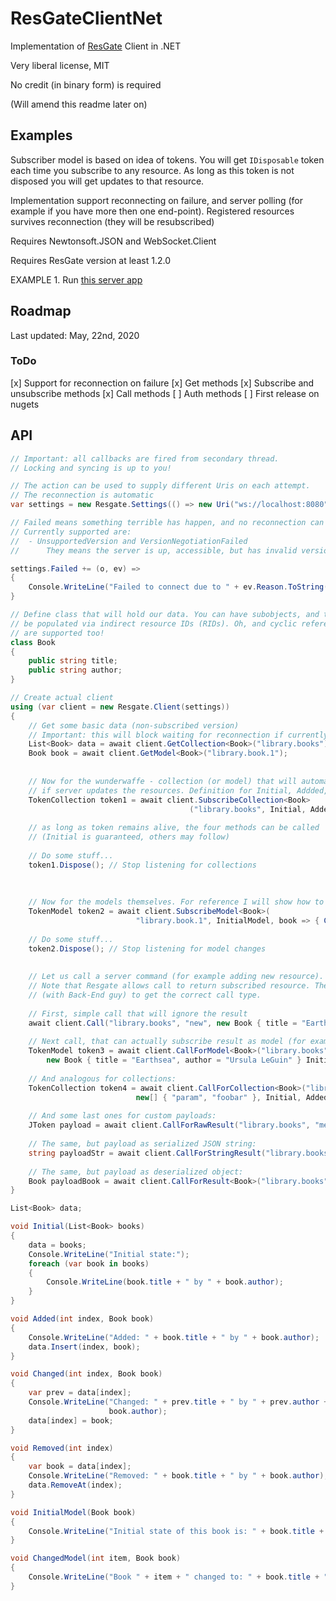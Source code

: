 # ResGateClientNet

Implementation of [ResGate](https://resgate.io) Client in .NET

Very liberal license, MIT

No credit (in binary form) is required

(Will amend this readme later on)

## Examples

Subscriber model is based on idea of tokens. You will get `IDisposable` token
each time you subscribe to any resource. As long as this token is not disposed
you will get updates to that resource.

Implementation support reconnecting on failure, and server polling (for example if you have more
then one end-point). Registered resources survives reconnection (they will be resubscribed)

Requires Newtonsoft.JSON and WebSocket.Client

Requires ResGate version at least 1.2.0

EXAMPLE 1.
Run [this server app](https://github.com/resgateio/resgate/tree/master/examples/book-collection)

## Roadmap

Last updated: May, 22nd, 2020

### ToDo

[x] Support for reconnection on failure
[x] Get methods
[x] Subscribe and unsubscribe methods
[x] Call methods
[ ] Auth methods
[ ] First release on nugets

## API

```csharp
// Important: all callbacks are fired from secondary thread.
// Locking and syncing is up to you!

// The action can be used to supply different Uris on each attempt.
// The reconnection is automatic
var settings = new Resgate.Settings(() => new Uri("ws://localhost:8080"));

// Failed means something terrible has happen, and no reconnection can fix that.
// Currently supported are:
//  - UnsupportedVersion and VersionNegotiationFailed
//      They means the server is up, accessible, but has invalid version.

settings.Failed += (o, ev) =>
{
	Console.WriteLine("Failed to connect due to " + ev.Reason.ToString());
}

// Define class that will hold our data. You can have subobjects, and they will
// be populated via indirect resource IDs (RIDs). Oh, and cyclic references
// are supported too!
class Book
{
	public string title;
	public string author;
}

// Create actual client
using (var client = new Resgate.Client(settings))
{
	// Get some basic data (non-subscribed version)
	// Important: this will block waiting for reconnection if currently disconnected
    List<Book> data = await client.GetCollection<Book>("library.books");
	Book book = await client.GetModel<Book>("library.book.1");
	
	
	// Now for the wunderwaffe - collection (or model) that will automatically update
	// if server updates the resources. Definition for Initial, Addded, Changed, Removed below
	TokenCollection token1 = await client.SubscribeCollection<Book>
										("library.books", Initial, Added, Changed, Removed)
	
	// as long as token remains alive, the four methods can be called
	// (Initial is guaranteed, others may follow)
	
	// Do some stuff...
	token1.Dispose(); // Stop listening for collections
	
	
	
	// Now for the models themselves. For reference I will show how to pass custom args:
	TokenModel token2 = await client.SubscribeModel<Book>(
							"library.book.1", InitialModel, book => { ChangedModel(1, book); });
	
	// Do some stuff...
	token2.Dispose(); // Stop listening for model changes
	
	
	// Let us call a server command (for example adding new resource).
	// Note that Resgate allows call to return subscribed resource. Therefore strong care must be taken
	// (with Back-End guy) to get the correct call type.
	
	// First, simple call that will ignore the result
	await client.Call("library.books", "new", new Book { title = "Earthsea", author = "Ursula LeGuin" });
	
	// Next call, that can actually subscribe result as model (for example you expect it will return created object)
	TokenModel token3 = await client.CallForModel<Book>("library.books", "add",
		new Book { title = "Earthsea", author = "Ursula LeGuin" } InitialModel, book => { ChangedModel(1, book); });
		
	// And analogous for collections:
	TokenCollection token4 = await client.CallForCollection<Book>("library.books", "get_some",
							new[] { "param", "foobar" }, Initial, Added, Changed, Removed);
							
	// And some last ones for custom payloads:
	JToken payload = await client.CallForRawResult("library.books", "method", new[] { "Sample" } );
	
	// The same, but payload as serialized JSON string:
	string payloadStr = await client.CallForStringResult("library.books", "method", new[] { "Sample" } );
	
	// The same, but payload as deserialized object:
	Book payloadBook = await client.CallForResult<Book>("library.books", "method", new[] { "Sample" } );
}

List<Book> data;

void Initial(List<Book> books)
{
	data = books;
	Console.WriteLine("Initial state:");
	foreach (var book in books)
	{
		Console.WriteLine(book.title + " by " + book.author);
	}
}

void Added(int index, Book book)
{
	Console.WriteLine("Added: " + book.title + " by " + book.author);
	data.Insert(index, book);
}

void Changed(int index, Book book)
{
	var prev = data[index];
	Console.WriteLine("Changed: " + prev.title + " by " + prev.author + " into " + book.title + " by " +
					  book.author);
	data[index] = book;
}

void Removed(int index)
{
	var book = data[index];
	Console.WriteLine("Removed: " + book.title + " by " + book.author);
	data.RemoveAt(index);
}

void InitialModel(Book book)
{
	Console.WriteLine("Initial state of this book is: " + book.title + " by " + book.author);
}

void ChangedModel(int item, Book book)
{
	Console.WriteLine("Book " + item + " changed to: " + book.title + " by " + book.author);
}
```
